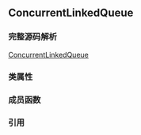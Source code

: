 ## ConcurrentLinkedQueue

### 完整源码解析

[ConcurrentLinkedQueue](https://github.com/Augustvic/JavaSourceCodeAnalysis/blob/master/src/JUC/JUCCollections/ConcurrentLinkedQueue.java)

### 类属性


### 成员函数


### 引用


